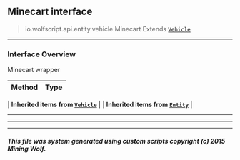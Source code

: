 ## Minecart __interface__

>io.wolfscript.api.entity.vehicle.Minecart
>Extends [`Vehicle`](Vehicle.md)

---

### Interface Overview

Minecart wrapper

Method | Type   
--- | :--- 
 |
__Inherited items from [`Vehicle`](Vehicle.md)__ |
 |
__Inherited items from [`Entity`](../Entity.md)__ |







---



---


---


##### This file was system generated using custom scripts copyright (c) 2015 Mining Wolf.
	

